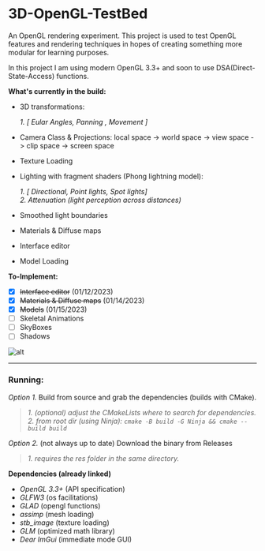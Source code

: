# 3D-OpenGL-TestBed
An OpenGL rendering experiment.
This project is used to test OpenGL features and rendering techniques in hopes of creating something more modular for learning purposes.

In this project I am using modern OpenGL 3.3+ and soon to use DSA(Direct-State-Access) functions.

**What's currently in the build:**
* 3D transformations:  

   *1. [ Eular Angles, Panning , Movement ]*  
   
* Camera Class & Projections: local space -> world space -> view space -> clip space -> screen space
* Texture Loading
* Lighting with fragment shaders (Phong lightning model):  

   *1. [ Directional, Point lights, Spot lights]*  
   *2. Attenuation (light perception across distances)*  
   
* Smoothed light boundaries
* Materials & Diffuse maps
* Interface editor  
* Model Loading

**To-Implement:**  
- [x] ~~Interface editor~~ (01/12/2023)  
- [x] ~~Materials & Diffuse maps~~ (01/14/2023)  
- [x] ~~Models~~ (01/15/2023)  
- [ ] Skeletal Animations  
- [ ] SkyBoxes  
- [ ] Shadows  

![alt](https://github.com/eskevv/3D-OpenGL-TestBed/blob/main/preview.gif?raw=true)


---
### Running: 
*Option 1.* Build from source and grab the dependencies (builds with CMake).  
>*1. (optional) adjust the CMakeLists where to search for dependencies.*  
>*2. from root dir (using Ninja): ```cmake -B build -G Ninja && cmake --build build```*  

*Option 2.* (not always up to date) Download the binary from Releases 
>*1. requires the res folder in the same directory.*

**Dependencies (already linked)**  
* *OpenGL 3.3+*  (API specification)
* *GLFW3*  (os facilitations)
* *GLAD*  (opengl functions)
* *assimp* (mesh loading)
* *stb_image* (texture loading)
* *GLM*  (optimized math library)
* *Dear ImGui*  (immediate mode GUI) 

